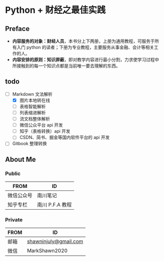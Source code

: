 # Python + 财经之最佳实践

## Preface

- **内容服务的对象：财经人员**，本书分上下两册，上册为通用教程，可服务于所有入门 python 的读者；下册为专业教程，主要服务从事金融、会计等相关工作的人。
- **内容安排的原则：知识屏蔽**，即对教学内容进行最小分割，力求使学习过程中所接触到的每一个知识点都是当前唯一要去理解的东西。

## todo

- [ ] Markdown 文法解析
  - [x] 图片本地转在线
  - [ ] 表格智能解析
  - [ ] 列表缩进解析
  - [ ] 流文档整体解析
  - [ ] 微信公众平台 api 开发
  - [ ] 知乎（表格转换）api 开发
  - [ ] CSDN、简书、掘金等国内软件平台的 api 开发
- [ ] Gitbook 整理转换

## About Me

### Public

| FROM       | ID              |
| ---------- | --------------- |
| 微信公众号 | 南川笔记        |
| 知乎专栏   | 南川 P.F.A 教程 |

### Private

| FROM | ID                    |
| ---- | --------------------- |
| 邮箱 | shawninjuly@gmail.com |
| 微信 | MarkShawn2020         |
